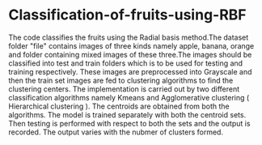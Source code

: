 # Classification-of-fruits-using-RBF

The code classifies the fruits using the Radial basis method.The dataset folder "file" contains images of three kinds namely apple, banana, orange and folder containing mixed images of these three.The images should be classified into test and train folders which is to be used for testing and training respectively. These images are preprocessed into Grayscale and then the train set images are fed to clustering algorithms to find the clustering centers. The implementation is carried out by two different classification algorithms namely Kmeans and Agglomerative clustering ( Hierarchical clustering ). The centroids are obtained from both the algorithms. The model is trained separately with both the centroid sets. Then testing is performed with respect to both the sets and the output is recorded. The output varies with the nubmer of clusters formed.
